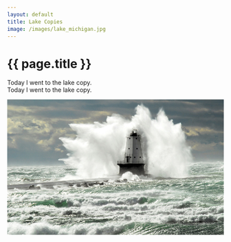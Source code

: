 ```yaml
---
layout: default
title: Lake Copies
image: /images/lake_michigan.jpg
---
```


# {{ page.title }} 

Today I went to the lake copy.  
Today I went to the lake copy.

![lake copy](./images/lake_michigan.jpg)
